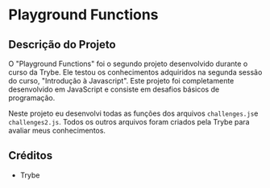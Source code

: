 # Playground Functions

## Descrição do Projeto

O "Playground Functions" foi o segundo projeto desenvolvido durante o curso da Trybe. Ele testou os conhecimentos adquiridos na segunda sessão do curso, "Introdução à Javascript". Este projeto foi completamente desenvolvido em JavaScript e consiste em desafios básicos de programação.

Neste projeto eu desenvolvi todas as funções dos arquivos `challenges.js`e `challenges2.js`. Todos os outros arquivos foram criados pela Trybe para avaliar meus conhecimentos.

## Créditos

- Trybe
